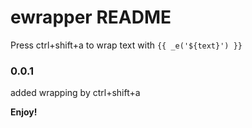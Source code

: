 # ewrapper README
Press ctrl+shift+a to wrap text with `{{ _e('${text}') }}`
### 0.0.1
added wrapping by ctrl+shift+a

**Enjoy!**